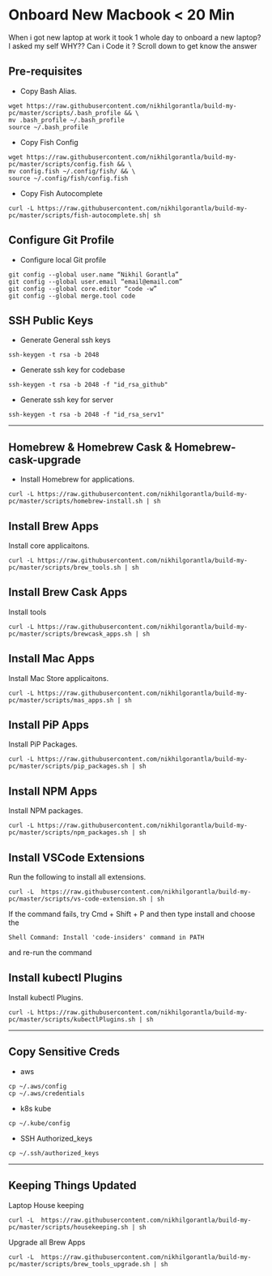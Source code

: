 # Onboard New Macbook < 20 Min

When i got new laptop at work it took 1 whole day to onboard a new laptop? I asked my self WHY?? Can i Code it ?
Scroll down to get know the answer

## Pre-requisites

- Copy Bash Alias.

```shell
wget https://raw.githubusercontent.com/nikhilgorantla/build-my-pc/master/scripts/.bash_profile && \
mv .bash_profile ~/.bash_profile
source ~/.bash_profile
```

- Copy Fish Config

```shell
wget https://raw.githubusercontent.com/nikhilgorantla/build-my-pc/master/scripts/config.fish && \
mv config.fish ~/.config/fish/ && \
source ~/.config/fish/config.fish
```

- Copy Fish Autocomplete

```
curl -L https://raw.githubusercontent.com/nikhilgorantla/build-my-pc/master/scripts/fish-autocomplete.sh| sh
```

## Configure Git Profile

- Configure local Git profile

```
git config --global user.name “Nikhil Gorantla”
git config --global user.email “email@email.com”
git config --global core.editor “code -w”
git config --global merge.tool code

```

## SSH Public Keys

- Generate General ssh keys

```
ssh-keygen -t rsa -b 2048
```

- Generate ssh key for codebase

```
ssh-keygen -t rsa -b 2048 -f "id_rsa_github"
```

- Generate ssh key for server

```
ssh-keygen -t rsa -b 2048 -f "id_rsa_serv1"
```

---

## Homebrew & Homebrew Cask & Homebrew-cask-upgrade

- Install Homebrew for applications.

```shell
curl -L https://raw.githubusercontent.com/nikhilgorantla/build-my-pc/master/scripts/homebrew-install.sh | sh
```

## Install Brew Apps

Install core applicaitons.

```shell
curl -L https://raw.githubusercontent.com/nikhilgorantla/build-my-pc/master/scripts/brew_tools.sh | sh
```

## Install Brew Cask Apps

Install tools

```shell
curl -L https://raw.githubusercontent.com/nikhilgorantla/build-my-pc/master/scripts/brewcask_apps.sh | sh
```

## Install Mac Apps

Install Mac Store applicaitons.

```shell
curl -L https://raw.githubusercontent.com/nikhilgorantla/build-my-pc/master/scripts/mas_apps.sh | sh
```

## Install PiP Apps

Install PiP Packages.

```shell
curl -L https://raw.githubusercontent.com/nikhilgorantla/build-my-pc/master/scripts/pip_packages.sh | sh
```

## Install NPM Apps

Install NPM packages.

```shell
curl -L https://raw.githubusercontent.com/nikhilgorantla/build-my-pc/master/scripts/npm_packages.sh | sh
```

## Install VSCode Extensions

Run the following to install all extensions.

```shell
curl -L  https://raw.githubusercontent.com/nikhilgorantla/build-my-pc/master/scripts/vs-code-extension.sh | sh

```

If the command fails, try Cmd + Shift + P and then type install and choose the

```
Shell Command: Install 'code-insiders' command in PATH
```

and re-run the command

## Install kubectl Plugins

Install kubectl Plugins.

```shell
curl -L https://raw.githubusercontent.com/nikhilgorantla/build-my-pc/master/scripts/kubectlPlugins.sh | sh
```

---

## Copy Sensitive Creds

- aws

```
cp ~/.aws/config
cp ~/.aws/credentials
```

- k8s kube

```
cp ~/.kube/config
```

- SSH Authorized_keys

```
cp ~/.ssh/authorized_keys
```

---

## Keeping Things Updated

Laptop House keeping

```shell
curl -L  https://raw.githubusercontent.com/nikhilgorantla/build-my-pc/master/scripts/housekeeping.sh | sh
```

Upgrade all Brew Apps

```shell
curl -L  https://raw.githubusercontent.com/nikhilgorantla/build-my-pc/master/scripts/brew_tools_upgrade.sh | sh
```
